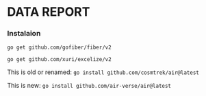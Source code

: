 # DATA REPORT

### Instalaion

```go get github.com/gofiber/fiber/v2```

```go get github.com/xuri/excelize/v2```

This is old or renamed: ```go install github.com/cosmtrek/air@latest```

This is new: ```go install github.com/air-verse/air@latest```
